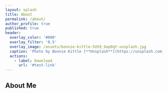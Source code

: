 ```yaml
---
layout: splash
title: About
permalink: /about/
author_profile: true
published: true
header:
  overlay_color: '#000'
  overlay_filter: '0.5'
  overlay_image: /assets/bonnie-kittle-5US9_Gep0qY-unsplash.jpg
  caption: 'Photo by Bonnie Kittle [**Unsplash**](https://unsplash.com)'
  actions:
    - label: Download
      url: '#test-link'
---
```


## About Me

